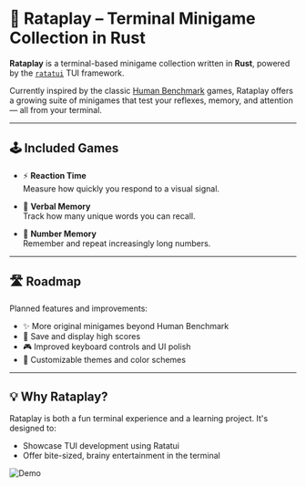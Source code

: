 # 🧠 Rataplay – Terminal Minigame Collection in Rust

**Rataplay** is a terminal-based minigame collection written in **Rust**, powered by the [`ratatui`](https://github.com/tui-rs/ratatui) TUI framework.

Currently inspired by the classic [Human Benchmark](https://humanbenchmark.com/) games, Rataplay offers a growing suite of minigames that test your reflexes, memory, and attention — all from your terminal.

---

## 🕹 Included Games

- ⚡ **Reaction Time**  
  Measure how quickly you respond to a visual signal.

- 🧠 **Verbal Memory**  
  Track how many unique words you can recall.

- 🔢 **Number Memory**  
  Remember and repeat increasingly long numbers.

---

## 🛣️ Roadmap

Planned features and improvements:

- ✨ More original minigames beyond Human Benchmark
- 💾 Save and display high scores
- 🎮 Improved keyboard controls and UI polish
- 🎨 Customizable themes and color schemes

---

## 💡 Why Rataplay?

Rataplay is both a fun terminal experience and a learning project. It's designed to:

- Showcase TUI development using Ratatui
- Offer bite-sized, brainy entertainment in the terminal


![Demo](gifs/Rataplay.gif)
